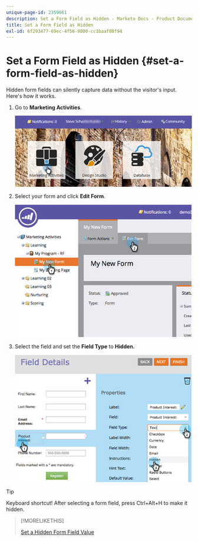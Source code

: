 ```yaml
---
unique-page-id: 2359661
description: Set a Form Field as Hidden - Marketo Docs - Product Documentation
title: Set a Form Field as Hidden
exl-id: 6f293477-69ec-4f56-9800-cc1baaf80f94
---
```

# Set a Form Field as Hidden {#set-a-form-field-as-hidden}

Hidden form fields can silently capture data without the visitor's input. Here's how it works.

1. Go to **Marketing Activities**.

   ![](assets/login-marketing-activities-3.png)

1. Select your form and click **Edit Form**.

   ![](assets/image2014-9-15-12-3a58-3a47.png)

1. Select the field and set the **Field Type** to **Hidden.**

   ![](assets/image2014-9-15-12-3a58-3a56.png)

>[!TIP]
>
>Keyboard shortcut! After selecting a form field, press Ctrl+Alt+H to make it hidden.

>[!MORELIKETHIS]
>
>[Set a Hidden Form Field Value](/help/marketo/product-docs/demand-generation/forms/form-fields/set-a-hidden-form-field-value.md)

